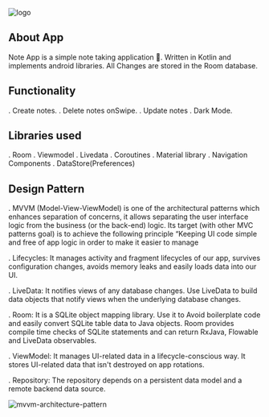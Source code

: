 
![logo](https://user-images.githubusercontent.com/65492308/184339965-b99ff6f9-da53-450a-899b-d8944a688a4d.png)

About App
-------------------------------------------------------

Note App is a simple note taking application 📝. Written in Kotlin and implements android libraries. All Changes are stored in the Room database.


Functionality
-------------------------------------------------------
. Create notes.
. Delete notes onSwipe.
. Update notes
. Dark Mode.

Libraries used
-------------------------------------------------------
. Room
. Viewmodel
. Livedata
. Coroutines
. Material library
. Navigation Components
. DataStore(Preferences)

Design Pattern
-------------------------------------------------------
. MVVM (Model-View-ViewModel) is one of the architectural patterns which enhances separation of concerns, 
  it allows separating the user interface logic from the business (or the back-end) logic. 
  Its target (with other MVC patterns goal) is to achieve the following principle
  “Keeping UI code simple and free of app logic in order to make it easier to manage

. Lifecycles: It manages activity and fragment lifecycles of our app,
  survives configuration changes, avoids memory leaks and easily loads data into our UI.

. LiveData: It notifies views of any database changes.
  Use LiveData to build data objects that notify views when the underlying database changes.

. Room: It is a SQLite object mapping library. 
  Use it to Avoid boilerplate code and easily convert SQLite table data to Java objects.
  Room provides compile time checks of SQLite statements and can return RxJava, Flowable and LiveData observables.

. ViewModel: It manages UI-related data in a lifecycle-conscious way.
  It stores UI-related data that isn't destroyed on app rotations.

. Repository: The repository depends on a persistent data model and a remote backend data source.


![mvvm-architecture-pattern](https://user-images.githubusercontent.com/65492308/184340019-d7a51cf7-9d1c-42bd-9fb5-3940f2bf5fc6.png)

